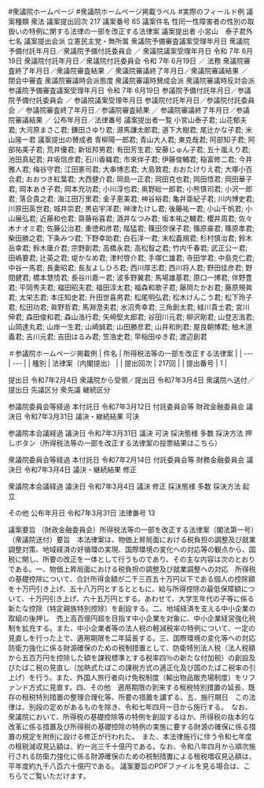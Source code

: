 #衆議院ホームページ #衆議院ホームページ掲載ラベル #実際のフィールド例
議案種類 衆法
議案提出回次 217
議案番号 65
議案件名 性同一性障害者の性別の取扱いの特例に関する法律の一部を改正する法律案
議案提出者 小宮山　泰子君外七名
議案提出会派 立憲民主党・無所属
衆議院予備審査議案受理年月日
衆議院予備付託年月日／衆議院予備付託委員会 ／
衆議院議案受理年月日 令和 7年 6月19日
衆議院付託年月日／衆議院付託委員会 令和 7年 6月19日 ／ 法務
衆議院審査終了年月日／衆議院審査結果 ／
衆議院審議終了年月日／衆議院審議結果 ／ 閉会中審査
衆議院審議時会派態度
衆議院審議時賛成会派
衆議院審議時反対会派
参議院予備審査議案受理年月日 令和 7年 6月19日
参議院予備付託年月日／参議院予備付託委員会 ／
参議院議案受理年月日
参議院付託年月日／参議院付託委員会 ／
参議院審査終了年月日／参議院審査結果 ／
参議院審議終了年月日／参議院審議結果 ／
公布年月日／法律番号
議案提出者一覧 小宮山泰子君; 山花郁夫君; 大河原まさこ君; 鎌田さゆり君; 源馬謙太郎君; 道下大樹君; 尾辻かな子君; 米山隆一君
議案提出の賛成者 青柳陽一郎君; 青山大人君; 東克哉君; 阿部知子君; 阿部祐美子君; 荒井優君; 新垣邦男君; 有田芳生君; 安藤じゅん子君; 五十嵐えり君; 池田真紀君; 井坂信彦君; 石川香織君; 市來伴子君; 伊藤俊輔君; 稲富修二君; 今井雅人君; 梅谷守君; 江田憲司君; 大串博志君; 大島敦君; おおたけりえ君; 大塚小百合君; おおつき紅葉君; 大西健介君; 岡島一正君; 岡田克也君; 岡田悟君; 岡田華子君; 岡本あき子君; 岡本充功君; 小川淳也君; 奥野総一郎君; 小熊慎司君; 小沢一郎君; 落合貴之君; 海江田万里君; 金子恵美君; 神谷裕君; 亀井亜紀子君; 川内博史君; 川原田英世君; 城井崇君; 黒岩宇洋君; 神津たけし君; 後藤祐一君; 小山千帆君; 小山展弘君; 近藤和也君; 齋藤裕喜君; 酒井なつみ君; 坂本祐之輔君; 櫻井周君; 佐々木ナオミ君; 佐藤公治君; 重徳和彦君; 階猛君; 篠田奈保子君; 篠原豪君; 篠原孝君; 柴田勝之君; 下条みつ君; 下野幸助君; 白石洋一君; 末松義規君; 杉村慎治君; 鈴木岳幸君; 鈴木庸介君; 宗野創君; 高橋永君; 高松智之君; 竹内千春君; 武正公一君; 田嶋要君; 辻英之君; 堤かなめ君; 津村啓介君; 手塚仁雄君; 寺田学君; 中島克仁君; 中谷一馬君; 長妻昭君; 長友よしひろ君; 西川厚志君; 西川将人君; 野田佳彦君; 野間健君; 橋本慧悟君; 長谷川嘉一君; 波多野翼君; 馬場雄基君; 原口一博君; 伴野豊君; 平岡秀夫君; 福田昭夫君; 福田淳太君; 福森和歌子君; 藤岡たかお君; 藤原規眞君; 太栄志君; 本庄知史君; 升田世喜男君; 松尾明弘君; 松木けんこう君; 松下玲子君; 松田功君; 眞野哲君; 馬淵澄夫君; 水沼秀幸君; 三角創太君; 緑川貴士君; 宮川伸君; 森田俊和君; 森山浩行君; 矢崎堅太郎君; 谷田川元君; 柳沢剛君; 山登志浩君; 山岡達丸君; 山岸一生君; 山崎誠君; 山田勝彦君; 山井和則君; 屋良朝博君; 柚木道義君; 吉川元君; 吉田はるみ君; 笠浩史君; 早稲田ゆき君; 渡辺創君

＃参議院ホームページ掲載例
| 件名 | 所得税法等の一部を改正する法律案 |
| --- | --- |
| 種別 | 法律案（内閣提出） |
| 提出回次 | 217回 |
| 提出番号 | 1 |

提出日 令和7年2月4日
衆議院から受領／提出日 令和7年3月4日
衆議院へ送付／提出日
先議区分 衆先議
継続区分

参議院委員会等経過
本付託日 令和7年3月12日
付託委員会等 財政金融委員会
議決日 令和7年3月31日
議決・継続結果 可決

参議院本会議経過
議決日 令和7年3月31日
議決 可決
採決態様 多数
採決方法 押しボタン（所得税法等の一部を改正する法律案の投票結果はこちら）

衆議院委員会等経過
本付託日 令和7年2月14日
付託委員会等 財務金融委員会
議決日 令和7年3月4日
議決・継続結果 修正

衆議院本会議経過
議決日 令和7年3月4日
議決 修正
採決態様 多数
採決方法 起立

その他
公布年月日 令和7年3月31日
法律番号 13

議案要旨
（財政金融委員会）所得税法等の一部を改正する法律案（閣法第一号）（衆議院送付）要旨　本法律案は、物価上昇局面における税負担の調整及び就業調整対策、地域経済の好循環の実現、国際環境の変化への対応等の観点から、国税に関し、所要の改正を一体として行うものであり、その主な内容は次のとおりである。一、物価上昇局面における税負担の調整及び就業調整への対応　所得税の基礎控除について、合計所得金額が二千三百五十万円以下である個人の控除額を十万円引き上げ、五十八万円とするとともに、給与所得控除の最低保障額について、十万円引き上げ、六十五万円とする。あわせて、大学生年代の子等に係る新たな控除（特定親族特別控除）を創設する。二、地域経済を支える中小企業の取組の後押し　売上高百億円超を目指す中小企業を対象に、中小企業経営強化税制を拡充する。また、中小企業者等の法人税の軽減税率の特例について、一定の見直しを行った上で、適用期限を二年延長する。三、国際環境の変化等への対応　防衛力強化に係る財源確保のための税制措置として、防衛特別法人税（法人税額から五百万円を控除した額を課税標準とする税率四％の新たな付加税）の創設及びたばこ税の見直し（加熱式たばこの課税方式の適正化及び国のたばこ税率の引上げ）を行う。また、外国人旅行者向け免税制度（輸出物品販売場制度）をリファンド方式に見直す。四、その他　適用期限の到来する租税特別措置の延長、既存の租税特別措置の整理合理化等、所要の措置を講ずる。五、施行期日　この法律は、別段の定めがあるものを除き、令和七年四月一日から施行する。　なお、衆議院において、所得税の基礎控除等の特例を創設するほか、所得税の抜本的な改革に係る措置及び所得税の基礎控除の特例の実施に要する財源の確保に係る措置の規定を附則に設ける修正が行われた。　また、本法律施行に伴う令和七年度の租税減収見込額は、約一兆三千十億円である。なお、令和八年四月から順次施行される防衛力強化に係る財源確保のための税制措置による租税増収見込額は、平年度約九千八百六十億円である。
議案要旨のPDFファイルを見る場合は、こちらでご覧いただけます。
